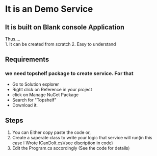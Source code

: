 # It is an Demo Service
## It is built on Blank console Application
<p style="font-weight=20px">Thus....<br> 
1. It can be created from scratch
2. Easy to understand
</p>

## Requirements 
### we need topshelf package to create service. For that 
* Go to Solution explorer
* Right click on Reference in your project
* click on Manage NuGet Package
* Search for "Topshelf" 
* Download it.

## Steps 
1. You can Either copy paste the code or,
2. Create a saperate class to write your logic that service will run(in this case I Wrote ICanDoIt.cs)(see discription in code)
3. Edit the Program.cs accordingly (See the code for details)



